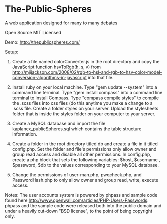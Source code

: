 The-Public-Spheres
==================

A web application designed for many to many debates

Open Source MIT Licensed

Demo: http://thepublicspheres.com/

Setup:

1. Create a file named colorConverter.js in the root directory and copy the JavaScript function hsvToRgb(h, s, v) from http://mjijackson.com/2008/02/rgb-to-hsl-and-rgb-to-hsv-color-model-conversion-algorithms-in-javascript into that file.

2. Install ruby on your local machine. Type "gem update --system" into a command line terminal. Type "gem install compass" into a command line terminal to install Compass. Type "compass compile styles" to compile the .scss files into css files (do this anytime you make a change to a .scss file. Create a folder styles on your server. Upload the stylesheets folder that is inside the styles folder on your computer to your server.

3. Create a MySQL database and import the file kaplanex_publicSpheres.sql which contains the table structure information.

4. Create a folder in the root directory titled db and create a file in it titled config.php. Set the folder and file's permissions only allow owner and group read access and disable all other permissions. In config.php, create a php block that sets the following variables: $host, $username , $password, $db to the values corresponding to your MySQL database.

5. Change the permissions of user-man.php, pwqcheck.php, and PasswordHash.php to only allow owner and group read, write, execute access.

Notes:
The user accounts system is powered by phpass and sample code found here http://www.openwall.com/articles/PHP-Users-Passwords. phpass and the sample code were released both into the public domain and under a heavily cut-down "BSD license", to the point of being copyright only.
